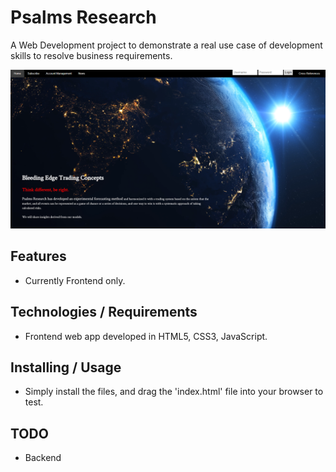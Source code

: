 # Psalms Research
A Web Development project to demonstrate a real use case of development skills to resolve business requirements.

![Screenshot](Capture.PNG)

## Features
- Currently Frontend only.

## Technologies / Requirements
- Frontend web app developed in HTML5, CSS3, JavaScript.

## Installing / Usage
- Simply install the files, and drag the 'index.html' file into your browser to test.

## TODO
- Backend

